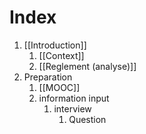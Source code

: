 # Index
1. [[Introduction]]
	1. [[Context]]
	2. [[Reglement (analyse)]]
2. Preparation
	1. [[MOOC]]
	2. information input
		1. interview
			1. Question